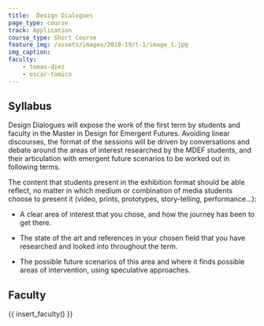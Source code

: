 ```yaml
---
title:  Design Dialogues
page_type: course
track: Application
course_type: Short Course
feature_img: /assets/images/2018-19/t-1/image_1.jpg
img_caption: 
faculty: 
    - tomas-diez
    - oscar-tomico
---
```


## Syllabus 

Design Dialogues will expose the work of the first term by students and faculty in the Master in Design for Emergent Futures. Avoiding linear discourses, the format of the sessions will be driven by conversations and debate around the areas of interest researched by the MDEF students, and their articulation with emergent future scenarios to be worked out in following terms.

The content that students present in the exhibition format should be able reflect, no matter in which medium or combination of media students choose to present it (video, prints, prototypes, story-telling, performance…):

- A clear area of interest that you chose, and how the journey has been to get there.

- The state of the art and references in your chosen field that you have researched and looked into throughout the term.

- The possible future scenarios of this area and where it finds possible areas of intervention, using speculative approaches.

## Faculty

{{ insert_faculty() }}
